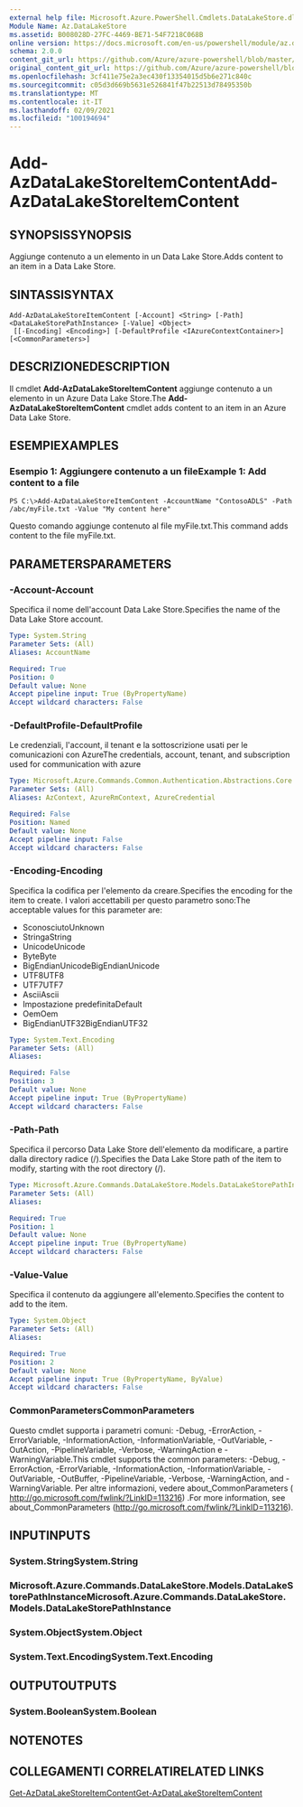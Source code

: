 ```yaml
---
external help file: Microsoft.Azure.PowerShell.Cmdlets.DataLakeStore.dll-Help.xml
Module Name: Az.DataLakeStore
ms.assetid: B008028D-27FC-4469-BE71-54F7218C068B
online version: https://docs.microsoft.com/en-us/powershell/module/az.datalakestore/add-azdatalakestoreitemcontent
schema: 2.0.0
content_git_url: https://github.com/Azure/azure-powershell/blob/master/src/DataLakeStore/DataLakeStore/help/Add-AzDataLakeStoreItemContent.md
original_content_git_url: https://github.com/Azure/azure-powershell/blob/master/src/DataLakeStore/DataLakeStore/help/Add-AzDataLakeStoreItemContent.md
ms.openlocfilehash: 3cf411e75e2a3ec430f13354015d5b6e271c840c
ms.sourcegitcommit: c05d3d669b5631e526841f47b22513d78495350b
ms.translationtype: MT
ms.contentlocale: it-IT
ms.lasthandoff: 02/09/2021
ms.locfileid: "100194694"
---
```

# <span data-ttu-id="5787a-101">Add-AzDataLakeStoreItemContent</span><span class="sxs-lookup"><span data-stu-id="5787a-101">Add-AzDataLakeStoreItemContent</span></span>

## <span data-ttu-id="5787a-102">SYNOPSIS</span><span class="sxs-lookup"><span data-stu-id="5787a-102">SYNOPSIS</span></span>
<span data-ttu-id="5787a-103">Aggiunge contenuto a un elemento in un Data Lake Store.</span><span class="sxs-lookup"><span data-stu-id="5787a-103">Adds content to an item in a Data Lake Store.</span></span>

## <span data-ttu-id="5787a-104">SINTASSI</span><span class="sxs-lookup"><span data-stu-id="5787a-104">SYNTAX</span></span>

```
Add-AzDataLakeStoreItemContent [-Account] <String> [-Path] <DataLakeStorePathInstance> [-Value] <Object>
 [[-Encoding] <Encoding>] [-DefaultProfile <IAzureContextContainer>] [<CommonParameters>]
```

## <span data-ttu-id="5787a-105">DESCRIZIONE</span><span class="sxs-lookup"><span data-stu-id="5787a-105">DESCRIPTION</span></span>
<span data-ttu-id="5787a-106">Il cmdlet **Add-AzDataLakeStoreItemContent** aggiunge contenuto a un elemento in un Azure Data Lake Store.</span><span class="sxs-lookup"><span data-stu-id="5787a-106">The **Add-AzDataLakeStoreItemContent** cmdlet adds content to an item in an Azure Data Lake Store.</span></span>

## <span data-ttu-id="5787a-107">ESEMPI</span><span class="sxs-lookup"><span data-stu-id="5787a-107">EXAMPLES</span></span>

### <span data-ttu-id="5787a-108">Esempio 1: Aggiungere contenuto a un file</span><span class="sxs-lookup"><span data-stu-id="5787a-108">Example 1: Add content to a file</span></span>
```
PS C:\>Add-AzDataLakeStoreItemContent -AccountName "ContosoADLS" -Path /abc/myFile.txt -Value "My content here"
```

<span data-ttu-id="5787a-109">Questo comando aggiunge contenuto al file myFile.txt.</span><span class="sxs-lookup"><span data-stu-id="5787a-109">This command adds content to the file myFile.txt.</span></span>

## <span data-ttu-id="5787a-110">PARAMETERS</span><span class="sxs-lookup"><span data-stu-id="5787a-110">PARAMETERS</span></span>

### <span data-ttu-id="5787a-111">-Account</span><span class="sxs-lookup"><span data-stu-id="5787a-111">-Account</span></span>
<span data-ttu-id="5787a-112">Specifica il nome dell'account Data Lake Store.</span><span class="sxs-lookup"><span data-stu-id="5787a-112">Specifies the name of the Data Lake Store account.</span></span>

```yaml
Type: System.String
Parameter Sets: (All)
Aliases: AccountName

Required: True
Position: 0
Default value: None
Accept pipeline input: True (ByPropertyName)
Accept wildcard characters: False
```

### <span data-ttu-id="5787a-113">-DefaultProfile</span><span class="sxs-lookup"><span data-stu-id="5787a-113">-DefaultProfile</span></span>
<span data-ttu-id="5787a-114">Le credenziali, l'account, il tenant e la sottoscrizione usati per le comunicazioni con Azure</span><span class="sxs-lookup"><span data-stu-id="5787a-114">The credentials, account, tenant, and subscription used for communication with azure</span></span>

```yaml
Type: Microsoft.Azure.Commands.Common.Authentication.Abstractions.Core.IAzureContextContainer
Parameter Sets: (All)
Aliases: AzContext, AzureRmContext, AzureCredential

Required: False
Position: Named
Default value: None
Accept pipeline input: False
Accept wildcard characters: False
```

### <span data-ttu-id="5787a-115">-Encoding</span><span class="sxs-lookup"><span data-stu-id="5787a-115">-Encoding</span></span>
<span data-ttu-id="5787a-116">Specifica la codifica per l'elemento da creare.</span><span class="sxs-lookup"><span data-stu-id="5787a-116">Specifies the encoding for the item to create.</span></span>
<span data-ttu-id="5787a-117">I valori accettabili per questo parametro sono:</span><span class="sxs-lookup"><span data-stu-id="5787a-117">The acceptable values for this parameter are:</span></span>
- <span data-ttu-id="5787a-118">Sconosciuto</span><span class="sxs-lookup"><span data-stu-id="5787a-118">Unknown</span></span>
- <span data-ttu-id="5787a-119">Stringa</span><span class="sxs-lookup"><span data-stu-id="5787a-119">String</span></span>
- <span data-ttu-id="5787a-120">Unicode</span><span class="sxs-lookup"><span data-stu-id="5787a-120">Unicode</span></span>
- <span data-ttu-id="5787a-121">Byte</span><span class="sxs-lookup"><span data-stu-id="5787a-121">Byte</span></span>
- <span data-ttu-id="5787a-122">BigEndianUnicode</span><span class="sxs-lookup"><span data-stu-id="5787a-122">BigEndianUnicode</span></span>
- <span data-ttu-id="5787a-123">UTF8</span><span class="sxs-lookup"><span data-stu-id="5787a-123">UTF8</span></span>
- <span data-ttu-id="5787a-124">UTF7</span><span class="sxs-lookup"><span data-stu-id="5787a-124">UTF7</span></span>
- <span data-ttu-id="5787a-125">Ascii</span><span class="sxs-lookup"><span data-stu-id="5787a-125">Ascii</span></span>
- <span data-ttu-id="5787a-126">Impostazione predefinita</span><span class="sxs-lookup"><span data-stu-id="5787a-126">Default</span></span>
- <span data-ttu-id="5787a-127">Oem</span><span class="sxs-lookup"><span data-stu-id="5787a-127">Oem</span></span>
- <span data-ttu-id="5787a-128">BigEndianUTF32</span><span class="sxs-lookup"><span data-stu-id="5787a-128">BigEndianUTF32</span></span>

```yaml
Type: System.Text.Encoding
Parameter Sets: (All)
Aliases:

Required: False
Position: 3
Default value: None
Accept pipeline input: True (ByPropertyName)
Accept wildcard characters: False
```

### <span data-ttu-id="5787a-129">-Path</span><span class="sxs-lookup"><span data-stu-id="5787a-129">-Path</span></span>
<span data-ttu-id="5787a-130">Specifica il percorso Data Lake Store dell'elemento da modificare, a partire dalla directory radice (/).</span><span class="sxs-lookup"><span data-stu-id="5787a-130">Specifies the Data Lake Store path of the item to modify, starting with the root directory (/).</span></span>

```yaml
Type: Microsoft.Azure.Commands.DataLakeStore.Models.DataLakeStorePathInstance
Parameter Sets: (All)
Aliases:

Required: True
Position: 1
Default value: None
Accept pipeline input: True (ByPropertyName)
Accept wildcard characters: False
```

### <span data-ttu-id="5787a-131">-Value</span><span class="sxs-lookup"><span data-stu-id="5787a-131">-Value</span></span>
<span data-ttu-id="5787a-132">Specifica il contenuto da aggiungere all'elemento.</span><span class="sxs-lookup"><span data-stu-id="5787a-132">Specifies the content to add to the item.</span></span>

```yaml
Type: System.Object
Parameter Sets: (All)
Aliases:

Required: True
Position: 2
Default value: None
Accept pipeline input: True (ByPropertyName, ByValue)
Accept wildcard characters: False
```

### <span data-ttu-id="5787a-133">CommonParameters</span><span class="sxs-lookup"><span data-stu-id="5787a-133">CommonParameters</span></span>
<span data-ttu-id="5787a-134">Questo cmdlet supporta i parametri comuni: -Debug, -ErrorAction, -ErrorVariable, -InformationAction, -InformationVariable, -OutVariable, -OutAction, -PipelineVariable, -Verbose, -WarningAction e -WarningVariable.</span><span class="sxs-lookup"><span data-stu-id="5787a-134">This cmdlet supports the common parameters: -Debug, -ErrorAction, -ErrorVariable, -InformationAction, -InformationVariable, -OutVariable, -OutBuffer, -PipelineVariable, -Verbose, -WarningAction, and -WarningVariable.</span></span> <span data-ttu-id="5787a-135">Per altre informazioni, vedere about_CommonParameters ( http://go.microsoft.com/fwlink/?LinkID=113216) .</span><span class="sxs-lookup"><span data-stu-id="5787a-135">For more information, see about_CommonParameters (http://go.microsoft.com/fwlink/?LinkID=113216).</span></span>

## <span data-ttu-id="5787a-136">INPUT</span><span class="sxs-lookup"><span data-stu-id="5787a-136">INPUTS</span></span>

### <span data-ttu-id="5787a-137">System.String</span><span class="sxs-lookup"><span data-stu-id="5787a-137">System.String</span></span>

### <span data-ttu-id="5787a-138">Microsoft.Azure.Commands.DataLakeStore.Models.DataLakeStorePathInstance</span><span class="sxs-lookup"><span data-stu-id="5787a-138">Microsoft.Azure.Commands.DataLakeStore.Models.DataLakeStorePathInstance</span></span>

### <span data-ttu-id="5787a-139">System.Object</span><span class="sxs-lookup"><span data-stu-id="5787a-139">System.Object</span></span>

### <span data-ttu-id="5787a-140">System.Text.Encoding</span><span class="sxs-lookup"><span data-stu-id="5787a-140">System.Text.Encoding</span></span>

## <span data-ttu-id="5787a-141">OUTPUT</span><span class="sxs-lookup"><span data-stu-id="5787a-141">OUTPUTS</span></span>

### <span data-ttu-id="5787a-142">System.Boolean</span><span class="sxs-lookup"><span data-stu-id="5787a-142">System.Boolean</span></span>

## <span data-ttu-id="5787a-143">NOTE</span><span class="sxs-lookup"><span data-stu-id="5787a-143">NOTES</span></span>

## <span data-ttu-id="5787a-144">COLLEGAMENTI CORRELATI</span><span class="sxs-lookup"><span data-stu-id="5787a-144">RELATED LINKS</span></span>

[<span data-ttu-id="5787a-145">Get-AzDataLakeStoreItemContent</span><span class="sxs-lookup"><span data-stu-id="5787a-145">Get-AzDataLakeStoreItemContent</span></span>](./Get-AzDataLakeStoreItemContent.md)


